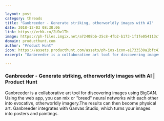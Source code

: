 ```yaml
---

layout: post
category: threads
title: "Ganbreeder - Generate striking, otherworldly images with AI"
date: 2018-12-03 08:30:06
link: https://vrhk.co/2U9v1Th
image: https://ph-files.imgix.net/a72408bb-25c8-4fb2-b173-1f1fe054113c?auto=format&fit=crop&h=512&w=1024
domain: producthunt.com
author: "Product Hunt"
icon: https://assets.producthunt.com/assets/ph-ios-icon-e1733530a1bfc41080db8161823f1ef262cdbbc933800c0a2a706f70eb9c277a.png
excerpt: "Ganbreeder is a collaborative art tool for discovering images using BigGAN. Using the web app, you can mix or \"breed\" neural networks with each other into evocative, otherworldly imagery.The results can then become physical art. Ganbreeder integrates with Ganvas Studio, which turns your images into posters and paintings."

---
```


### Ganbreeder - Generate striking, otherworldly images with AI | Product Hunt

Ganbreeder is a collaborative art tool for discovering images using BigGAN. Using the web app, you can mix or "breed" neural networks with each other into evocative, otherworldly imagery.The results can then become physical art. Ganbreeder integrates with Ganvas Studio, which turns your images into posters and paintings.